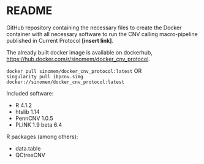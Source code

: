 # README

GitHub repository containing the necessary files to create the Docker
container with all necessary software to run the CNV calling macro-pipeline published
in Current Protocol **[insert link]**.

The already built docker image is available on dockerhub,
<https://hub.docker.com/r/sinomem/docker_cnv_protocol>.

`docker pull sinomem/docker_cnv_protocol:latest` OR   
`singularity pull ibpcnv.simg docker://sinomem/docker_cnv_protocol:latest`

Included software:

- R 4.1.2
- htslib 1.14
- PennCNV 1.0.5
- PLINK 1.9 beta 6.4

R packages (among others):

- data.table
- QCtreeCNV

